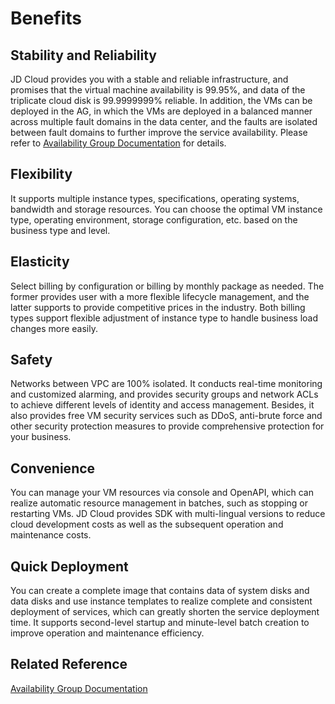 # Benefits
## Stability and Reliability
JD Cloud provides you with a stable and reliable infrastructure, and promises that the virtual machine availability is 99.95%, and data of the triplicate cloud disk is 99.9999999% reliable. In addition, the VMs can be deployed in the AG, in which the VMs are deployed in a balanced manner across multiple fault domains in the data center, and the faults are isolated between fault domains to further improve the service availability. Please refer to [Availability Group Documentation](../../Availability-Group/Introduction/Product-Overview.md) for details.
## Flexibility
It supports multiple instance types, specifications, operating systems, bandwidth and storage resources. You can choose the optimal VM instance type, operating environment, storage configuration, etc. based on the business type and level.
## Elasticity 
Select billing by configuration or billing by monthly package as needed. The former provides user with a more flexible lifecycle management, and the latter supports to provide competitive prices in the industry. Both billing types support flexible adjustment of instance type to handle business load changes more easily.
## Safety
Networks between VPC are 100% isolated. It conducts real-time monitoring and customized alarming, and provides security groups and network ACLs to achieve different levels of identity and access management. Besides, it also provides free VM security services such as DDoS, anti-brute force and other security protection measures to provide comprehensive protection for your business.
## Convenience
You can manage your VM resources via console and OpenAPI, which can realize automatic resource management in batches, such as stopping or restarting VMs. JD Cloud provides SDK with multi-lingual versions to reduce cloud development costs as well as the subsequent operation and maintenance costs.
## Quick Deployment
You can create a complete image that contains data of system disks and data disks and use instance templates to realize complete and consistent deployment of services, which can greatly shorten the service deployment time. It supports second-level startup and minute-level batch creation to improve operation and maintenance efficiency.

## Related Reference

[Availability Group Documentation](../../Availability-Group/Introduction/Product-Overview.md)



